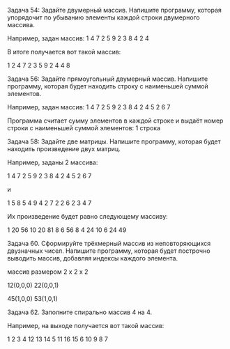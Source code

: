 Задача 54: Задайте двумерный массив. Напишите программу, которая упорядочит по убыванию элементы каждой строки двумерного массива.

Например, задан массив:
1 4 7 2
5 9 2 3
8 4 2 4

В итоге получается вот такой массив:

1 2 4 7
2 3 5 9
2 4 4 8

Задача 56: Задайте прямоугольный двумерный массив. Напишите программу, которая будет находить строку с наименьшей суммой элементов.

Например, задан массив:
1 4 7 2
5 9 2 3
8 4 2 4
5 2 6 7

Программа считает сумму элементов в каждой строке и выдаёт номер строки с наименьшей суммой элементов: 1 строка

Задача 58: Задайте две матрицы. Напишите программу, которая будет находить произведение двух матриц.

Например, заданы 2 массива:

1 4 7 2
5 9 2 3
8 4 2 4
5 2 6 7

и

1 5 8 5
4 9 4 2
7 2 2 6
2 3 4 7

Их произведение будет равно следующему массиву:

1 20 56 10
20 81 8 6
56 8 4 24
10 6 24 49

Задача 60. Сформируйте трёхмерный массив из неповторяющихся двузначных чисел. Напишите программу, которая будет построчно выводить массив, добавляя индексы каждого элемента.

массив размером 2 x 2 x 2

12(0,0,0) 22(0,0,1)

45(1,0,0) 53(1,0,1)

Задача 62. Заполните спирально массив 4 на 4.

Например, на выходе получается вот такой массив:

1 2 3 4
12 13 14 5
11 16 15 6
10 9 8 7